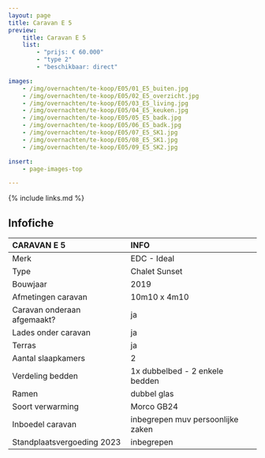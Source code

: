 ```yaml
---
layout: page
title: Caravan E 5
preview:
    title: Caravan E 5
    list:
        - "prijs: € 60.000"
        - "type 2"
        - "beschikbaar: direct"

images:
    - /img/overnachten/te-koop/E05/01_E5_buiten.jpg
    - /img/overnachten/te-koop/E05/02_E5_overzicht.jpg
    - /img/overnachten/te-koop/E05/03_E5_living.jpg
    - /img/overnachten/te-koop/E05/04_E5_keuken.jpg
    - /img/overnachten/te-koop/E05/05_E5_badk.jpg
    - /img/overnachten/te-koop/E05/06_E5_badk.jpg
    - /img/overnachten/te-koop/E05/07_E5_SK1.jpg
    - /img/overnachten/te-koop/E05/08_E5_SK1.jpg
    - /img/overnachten/te-koop/E05/09_E5_SK2.jpg

insert:
    - page-images-top

---
```


{% include links.md %}


## Infofiche

CARAVAN E 5                 | INFO        |
:---------------------------|:------------|
Merk                        |EDC - Ideal
Type                        |Chalet Sunset
Bouwjaar                    |2019
Afmetingen caravan          |10m10 x 4m10
Caravan onderaan afgemaakt? |ja
Lades onder caravan         |ja
Terras                      |ja
Aantal slaapkamers          |2
Verdeling bedden            |1x dubbelbed - 2 enkele bedden
Ramen                       |dubbel glas
Soort verwarming            |Morco GB24
Inboedel caravan            |inbegrepen muv persoonlijke zaken
Standplaatsvergoeding 2023  |inbegrepen
